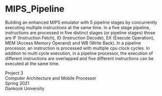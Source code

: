 # MIPS_Pipeline

Building an enhanced MIPS emulator with 5 pipeline stages by concurrently executing multiple instructions at the same time. In a five stage pipeline, instructions are processed in five distinct stages (or pipeline stages) those are IF (Instruction Fetch), ID (Instruction Decode), EX (Execute Operation), MEM (Access Memory Operand) and WB (Write Back). In a pipeline processor, an instruction is processed with multiple cpu clock cycles. In addition to multi cycle execution, in a pipeline processor, the execution of different instructions are overlapped and five different instructions can be executed at the same time.

Project 3 <br>
Computer Architecture and Mobile Processor  <br>
Spring 2021 <br>
Dankook University <br>
